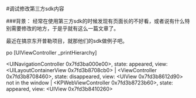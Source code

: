 #调试修改第三方sdk内容

###背景：
经常在使用第三方sdk的时候发现有页面长的不好看，或者说有什么特别需要修改的地方，于是乎就有这么一篇文章了。

最近在搞京东开普勒项目，就那他们的sdk做例子吧。

po [UIViewController _printHierarchy]

<UINavigationController 0x7fd3ba000e00>, state: appeared, view: <UILayoutContainerView 0x7fd3b8708cb0>
   | <ViewController 0x7fd3b8708460>, state: disappeared, view: <UIView 0x7fd3b8612d90> not in the window
   | <KPWebViewController 0x7fd3b8723b60>, state: appeared, view: <UIView 0x7fd3b8410260>
   
   